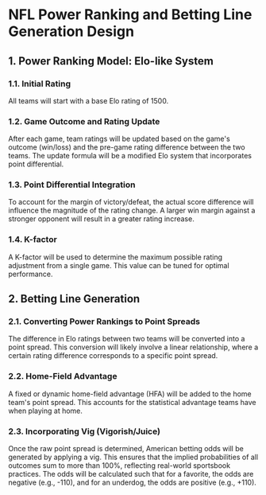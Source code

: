 # NFL Power Ranking and Betting Line Generation Design

## 1. Power Ranking Model: Elo-like System

### 1.1. Initial Rating
All teams will start with a base Elo rating of 1500.

### 1.2. Game Outcome and Rating Update
After each game, team ratings will be updated based on the game's outcome (win/loss) and the pre-game rating difference between the two teams. The update formula will be a modified Elo system that incorporates point differential.

### 1.3. Point Differential Integration
To account for the margin of victory/defeat, the actual score difference will influence the magnitude of the rating change. A larger win margin against a stronger opponent will result in a greater rating increase.

### 1.4. K-factor
A K-factor will be used to determine the maximum possible rating adjustment from a single game. This value can be tuned for optimal performance.

## 2. Betting Line Generation

### 2.1. Converting Power Rankings to Point Spreads
The difference in Elo ratings between two teams will be converted into a point spread. This conversion will likely involve a linear relationship, where a certain rating difference corresponds to a specific point spread.

### 2.2. Home-Field Advantage
A fixed or dynamic home-field advantage (HFA) will be added to the home team's point spread. This accounts for the statistical advantage teams have when playing at home.

### 2.3. Incorporating Vig (Vigorish/Juice)
Once the raw point spread is determined, American betting odds will be generated by applying a vig. This ensures that the implied probabilities of all outcomes sum to more than 100%, reflecting real-world sportsbook practices. The odds will be calculated such that for a favorite, the odds are negative (e.g., -110), and for an underdog, the odds are positive (e.g., +110).

